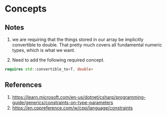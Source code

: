 # Concepts

## Notes
1. we are requiring that the things stored in our array be implicitly convertible to double. That pretty much covers all fundamental numeric types, which is what we want.


2. Need to add the following required concept.

```cpp
requires std::convertible_to<T, double>
```

## References

1. https://learn.microsoft.com/en-us/dotnet/csharp/programming-guide/generics/constraints-on-type-parameters
2. https://en.cppreference.com/w/cpp/language/constraints


